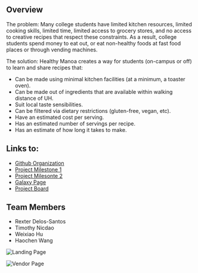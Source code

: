 ## Overview

The problem: Many college students have limited kitchen resources, limited cooking skills, limited time, limited access to grocery stores, and no access to creative recipes that respect these constraints. As a result, college students spend money to eat out, or eat non-healthy foods at fast food places or through vending machines.

The solution: Healthy Manoa creates a way for students (on-campus or off) to learn and share recipes that:
* Can be made using minimal kitchen facilities (at a minimum, a toaster oven).
* Can be made out of ingredients that are available within walking distance of UH.
* Suit local taste sensibilities.
* Can be filtered via dietary restrictions (gluten-free, vegan, etc).
* Have an estimated cost per serving.
* Has an estimated number of servings per recipe.
* Has an estimate of how long it takes to make.

## Links to:
- [Github Organization](https://github.com/healthy-manoa)
- [Project Milestone 1](https://github.com/healthy-manoa/project/projects/1)
- [Project Milesonte 2](https://github.com/healthy-manoa/project/projects/2)
- [Galaxy Page](https://healthymanoa.meteorapp.com)
- [Project Board](https://github.com/healthy-manoa/project/projects/2)

## Team Members
* Rexter Delos-Santos
* Timothy Nicdao
* Weixiao Hu
* Haochen Wang

![Landing Page](https://files.slack.com/files-pri/TLBCR22VD-FQDSQ2WUA/screenshot_20191120-091453_chrome.jpg)

![Vendor Page](https://files.slack.com/files-pri/TLBCR22VD-FQRCD2P1A/image.png)


  



